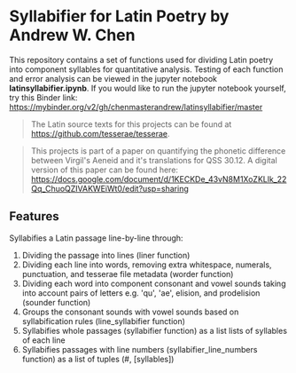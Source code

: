 # Syllabifier for Latin Poetry by Andrew W. Chen
This repository contains a set of functions used for dividing Latin poetry into component syllables for quantitative analysis. Testing of each function and error analysis can be viewed in the jupyter notebook **latinsyllabifier.ipynb**. If you would like to run the jupyter notebook yourself, try this Binder link: https://mybinder.org/v2/gh/chenmasterandrew/latinsyllabifier/master


>The Latin source texts for this projects can be found at https://github.com/tesserae/tesserae.


>This projects is part of a paper on quantifying the phonetic difference between Virgil's Aeneid and it's translations for QSS 30.12. A digital version of this paper can be found here: https://docs.google.com/document/d/1KECKDe_43vN8M1XoZKLlk_22Qq_ChuoQZIVAKWEiWt0/edit?usp=sharing


## Features
Syllabifies a Latin passage line-by-line through:
1. Dividing the passage into lines (liner function)
2. Dividing each line into words, removing extra whitespace, numerals, punctuation, and tesserae file metadata (worder function)
3. Dividing each word into component consonant and vowel sounds taking into account pairs of letters e.g. 'qu', 'ae', elision, and prodelision (sounder function)
4. Groups the consonant sounds with vowel sounds based on syllabification rules (line_syllabifier function)
5. Syllabifies whole passages (syllabifier function) as a list lists of syllables of each line
6. Syllabifies passages with line numbers (syllabifier_line_numbers function) as a list of tuples (#, [syllables])
